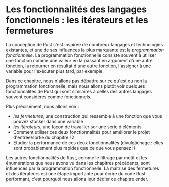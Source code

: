 <!--
# Functional Language Features: Iterators and Closures
-->

# Les fonctionnalités des langages fonctionnels : les itérateurs et les fermetures

<!--
Rust’s design has taken inspiration from many existing languages and
techniques, and one significant influence is *functional programming*.
Programming in a functional style often includes using functions as values by
passing them in arguments, returning them from other functions, assigning them
to variables for later execution, and so forth.
-->

La conception de Rust s'est inspirée de nombreux langages et technologies
existantes, et une de ses influences la plus marquante est la *programmation
fonctionnelle*. La programmation fonctionnelle consiste souvent à utiliser une
fonction comme une valeur en la passant en argument d'une autre fonction, la
retourner en résultat d'une autre fonction, l'assigner à une variable pour
l'exécuter plus tard, par exemple.

<!--
In this chapter, we won’t debate the issue of what functional programming is or
isn’t but will instead discuss some features of Rust that are similar to
features in many languages often referred to as functional.
-->

Dans ce chapitre, nous n'allons pas débattre sur ce qu'est ou non la
programmation fonctionnelle, mais nous allons plutôt voir quelques
fonctionnalités de Rust qui sont similaires à celles des autres langages
souvent considérés comme fonctionnels.

<!--
More specifically, we’ll cover:
-->

Plus précisément, nous allons voir :

<!--
* *Closures*, a function-like construct you can store in a variable
* *Iterators*, a way of processing a series of elements
* How to use these two features to improve the I/O project in Chapter 12
* The performance of these two features (Spoiler alert: they’re faster than you
  might think!)
-->

* *les fermetures*, une construction qui ressemble à une fonction que vous
  pouvez stocker dans une variable
* *les itérateurs*, une façon de travailler sur une série d'éléments
* Comment utiliser ces deux fonctionnalités pour améliorer le projet
  d'entrée/sortie du chapitre 12
* Etudier la performance de ces deux fonctionnalités (divulgâchage : elles sont
  probablement plus rapides que ce que vous pensez !)

<!--
Other Rust features, such as pattern matching and enums, which we’ve covered in
other chapters, are influenced by the functional style as well. Mastering
closures and iterators is an important part of writing idiomatic, fast Rust
code, so we’ll devote this entire chapter to them.
-->

Les autres fonctionnalités de Rust, comme le filtrage par motif et les
énumérations que nous avons vu dans les chapitres précédents, sont influencés
par la programmation fonctionnelle. La maîtrise des fermetures et des itérateurs
est une étape importante pour écrire du code Rust performant, c'est pourquoi
nous allons leur dédier ce chapitre entier.
